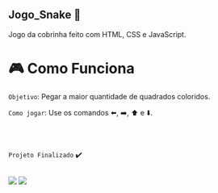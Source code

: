 ## Jogo_Snake :snake:
Jogo da cobrinha feito com HTML, CSS e JavaScript.

# :video_game: Como Funciona
`Objetivo`: Pegar a maior quantidade de quadrados coloridos.

`Como jogar`: Use os comandos :arrow_left:, :arrow_right:, :arrow_up:	e :arrow_down:.


##
<p align="center">
  <img src=""
</p>
  
 ##
   `Projeto Finalizado` :heavy_check_mark: 
 ##
  <div>
  <a href = "mailto:talitalopessilva.2020@gmail.com"><img src="https://img.shields.io/badge/-Gmail-%23333?style=for-the-badge&logo=gmail&logoColor=white" target="_blank"></a>
  <a href="https://www.linkedin.com/in/talita--lopes/" target="_blank"><img src="https://img.shields.io/badge/-LinkedIn-%230077B5?style=for-the-badge&logo=linkedin&logoColor=white" target="_blank"></a> 
  </div>
